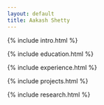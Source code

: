 ```yaml
---
layout: default
title: Aakash Shetty
---
```


<!-- Introduction -->
{% include intro.html %}

<!-- Experience -->
{% include education.html %}

<!-- Experience -->
{% include experience.html %}

<!-- Projects -->
{% include projects.html %}

<!-- Research -->
{% include research.html %}